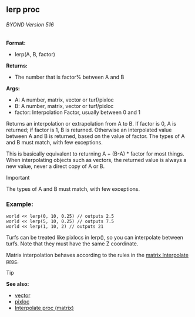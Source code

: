 ## lerp proc 
###### BYOND Version 516

**Format:**
+   lerp(A, B, factor)

**Returns:**
+   The number that is factor% between A and B

**Args:**
+   A: A number, matrix, vector or turf/pixloc
+   B: A number, matrix, vector or turf/pixloc
+   factor: Interpolation Factor, usually between 0 and 1

Returns an interpolation or extrapolation from A to B. If factor is 0, A is returned; if factor is 1, B is returned. Otherwise an interpolated value between A and B is returned, based on the value of factor. The types of A and B must match, with few exceptions.

This is basically equivalent to returning A + (B-A) * factor for most things. When interpolating objects such as vectors, the returned value is always a new value, never a direct copy of A or B.

> [!IMPORTANT]
> The types of A and B must match, with few exceptions.

### Example:

```dm
world << lerp(0, 10, 0.25) // outputs 2.5
world << lerp(5, 10, 0.25) // outputs 7.5
world << lerp(1, 10, 2) // outputs 21
```
Turfs can be treated like pixlocs in lerp(), so you can interpolate between turfs. Note that they must have the same Z coordinate.

Matrix interpolation behaves according to the rules in the [matrix Interpolate proc](/ref/matrix/proc/Interpolate.md).

> [!TIP] 
> **See also:**
> +   [vector](/ref/vector/vector.md) 
> +   [pixloc](/ref/pixloc/pixloc.md) 
> +   [Interpolate proc (matrix)](/ref/matrix/proc/Interpolate.md) 